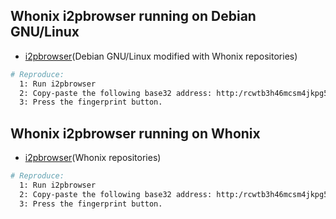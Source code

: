 ## Whonix i2pbrowser running on Debian GNU/Linux

  * [i2pbrowser](https://github.com/eyedeekay/various-i2p-browsers/tree/master/i2pbrowser)(Debian GNU/Linux modified with Whonix repositories)

```sh
# Reproduce:
  1: Run i2pbrowser
  2: Copy-paste the following base32 address: http:/rcwtb3h46mcsm4jkpg5buinikn3oxc7j54wgokxuupmyquifhuvq.b32.i2p/
  3: Press the fingerprint button.
```

## Whonix i2pbrowser running on Whonix

  * [i2pbrowser](https://github.com/eyedeekay/various-i2p-browsers/tree/master/i2pbrowser)(Whonix repositories)

```sh
# Reproduce:
  1: Run i2pbrowser
  2: Copy-paste the following base32 address: http:/rcwtb3h46mcsm4jkpg5buinikn3oxc7j54wgokxuupmyquifhuvq.b32.i2p/
  3: Press the fingerprint button.
```

